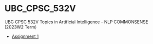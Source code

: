 # UBC_CPSC_532V

UBC CPSC 532V Topics in Artificial Intelligence - NLP COMMONSENSE (2023W2 Term)

- [Assignment 1](./Assignment_1/)
